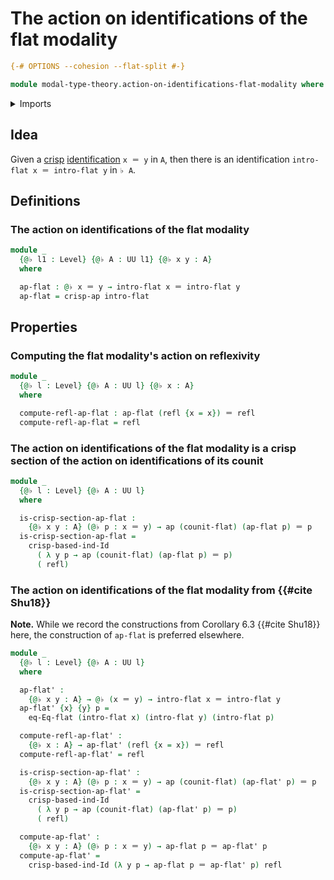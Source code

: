 # The action on identifications of the flat modality

```agda
{-# OPTIONS --cohesion --flat-split #-}

module modal-type-theory.action-on-identifications-flat-modality where
```

<details><summary>Imports</summary>

```agda
open import foundation.action-on-identifications-functions
open import foundation.identity-types
open import foundation.universe-levels

open import modal-type-theory.action-on-identifications-crisp-functions
open import modal-type-theory.crisp-identity-types
open import modal-type-theory.flat-modality
```

</details>

## Idea

Given a [crisp](modal-type-theory.crisp-types.md)
[identification](foundation-core.identity-types.md) `x ＝ y` in `A`, then there
is an identification `intro-flat x ＝ intro-flat y` in `♭ A`.

## Definitions

### The action on identifications of the flat modality

```agda
module _
  {@♭ l1 : Level} {@♭ A : UU l1} {@♭ x y : A}
  where

  ap-flat : @♭ x ＝ y → intro-flat x ＝ intro-flat y
  ap-flat = crisp-ap intro-flat
```

## Properties

### Computing the flat modality's action on reflexivity

```agda
module _
  {@♭ l : Level} {@♭ A : UU l} {@♭ x : A}
  where

  compute-refl-ap-flat : ap-flat (refl {x = x}) ＝ refl
  compute-refl-ap-flat = refl
```

### The action on identifications of the flat modality is a crisp section of the action on identifications of its counit

```agda
module _
  {@♭ l : Level} {@♭ A : UU l}
  where

  is-crisp-section-ap-flat :
    {@♭ x y : A} (@♭ p : x ＝ y) → ap (counit-flat) (ap-flat p) ＝ p
  is-crisp-section-ap-flat =
    crisp-based-ind-Id
      ( λ y p → ap (counit-flat) (ap-flat p) ＝ p)
      ( refl)
```

### The action on identifications of the flat modality from {{#cite Shu18}}

**Note.** While we record the constructions from Corollary 6.3 {{#cite Shu18}}
here, the construction of `ap-flat` is preferred elsewhere.

```agda
module _
  {@♭ l : Level} {@♭ A : UU l}
  where

  ap-flat' :
    {@♭ x y : A} → @♭ (x ＝ y) → intro-flat x ＝ intro-flat y
  ap-flat' {x} {y} p =
    eq-Eq-flat (intro-flat x) (intro-flat y) (intro-flat p)

  compute-refl-ap-flat' :
    {@♭ x : A} → ap-flat' (refl {x = x}) ＝ refl
  compute-refl-ap-flat' = refl

  is-crisp-section-ap-flat' :
    {@♭ x y : A} (@♭ p : x ＝ y) → ap (counit-flat) (ap-flat' p) ＝ p
  is-crisp-section-ap-flat' =
    crisp-based-ind-Id
      ( λ y p → ap (counit-flat) (ap-flat' p) ＝ p)
      ( refl)

  compute-ap-flat' :
    {@♭ x y : A} (@♭ p : x ＝ y) → ap-flat p ＝ ap-flat' p
  compute-ap-flat' =
    crisp-based-ind-Id (λ y p → ap-flat p ＝ ap-flat' p) refl
```
